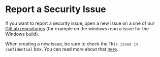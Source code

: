 # Report a Security Issue

If you want to report a security issue, open
a new issue on a one of our [GitLab repositories](https://gitlab.com/librewolf-community/browser)
(for example on the windows repo a issue for the Windows build).

When creating a new issue, be sure to check the
`This issue is confidential` box. You can read
more about that [here](https://docs.gitlab.com/ee/user/project/issues/confidential_issues.html).
